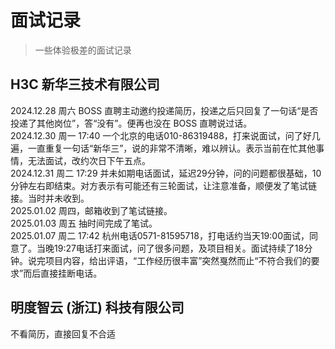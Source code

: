 # 面试记录

> 一些体验极差的面试记录

## H3C 新华三技术有限公司

2024.12.28 周六 BOSS 直聘主动邀约投递简历，投递之后只回复了一句话“是否投递了其他岗位”，答“没有”。便再也没在 BOSS 直聘说过话。  
2024.12.30 周一 17:40 一个北京的电话010-86319488，打来说面试，问了好几遍，一直重复一句话“新华三”，说的非常不清晰，难以辨认。表示当前在忙其他事情，无法面试，改约次日下午五点。  
2024.12.31 周二 17:29 并未如期电话面试，延迟29分钟，问的问题都很基础，10分钟左右即结束。对方表示有可能还有三轮面试，让注意准备，顺便发了笔试链接。当时并未收到。  
2025.01.02 周四，邮箱收到了笔试链接。  
2025.01.03 周五 抽时间完成了笔试。  
2025.01.07 周二 17:42 杭州电话0571-81595718，打电话约当天19:00面试，同意了。当晚19:27电话打来面试，问了很多问题，及项目相关。面试持续了18分钟。说完项目内容，给出评语，“工作经历很丰富”突然戛然而止“不符合我们的要求”而后直接挂断电话。  

## 明度智云 (浙江) 科技有限公司

不看简历，直接回复不合适
